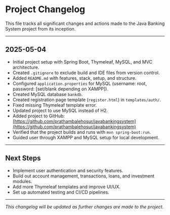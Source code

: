 # Project Changelog

This file tracks all significant changes and actions made to the Java Banking System project from its inception.

---

## 2025-05-04
- Initial project setup with Spring Boot, Thymeleaf, MySQL, and MVC architecture.
- Created `.gitignore` to exclude build and IDE files from version control.
- Added `README.md` with features, stack, setup, and structure.
- Configured `application.properties` for MySQL (username: root, password: [set/blank depending on XAMPP]).
- Created MySQL database `bankdb`.
- Created registration page template (`register.html`) in `templates/auth/`.
- Fixed missing Thymeleaf template error.
- Updated project to use MySQL instead of H2.
- Added project to GitHub: [https://github.com/prathambalehosur/javabankingsystem](https://github.com/prathambalehosur/javabankingsystem)
- Verified that the project builds and runs with `mvn spring-boot:run`.
- Guided user through XAMPP and MySQL setup for local development.

---

## Next Steps
- Implement user authentication and security features.
- Build out account management, transactions, loans, and investment modules.
- Add more Thymeleaf templates and improve UI/UX.
- Set up automated testing and CI/CD pipelines.

---

*This changelog will be updated as further changes are made to the project.*
